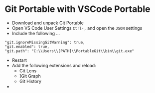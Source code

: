 # Git Portable with VSCode Portable

- Download and unpack Git Portable
- Open VS Code User Settings `Ctrl-,` and open the `JSON` settings
- Include the following …
```
"git.ignoreMissingGitWarning": true,
"git.enabled": true,
"git.path": "C:\\Users\\[PATH]\\PortableGit\\bin\\git.exe"
```
- Restart
- Add the following extensions and reload:
	-  Git Lens
	- ]Git Graph
	-  Git History
- 